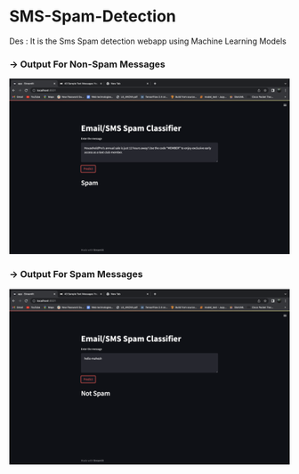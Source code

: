# SMS-Spam-Detection
Des : It is the  Sms Spam detection webapp using Machine Learning Models

### -> Output For Non-Spam Messages
![alt text](https://github.com/bathinamahesh/SMS-Spam-Detection/blob/master/2.png?raw=true)

### -> Output For Spam Messages
![alt text](https://github.com/bathinamahesh/SMS-Spam-Detection/blob/master/1.png?raw=true)

